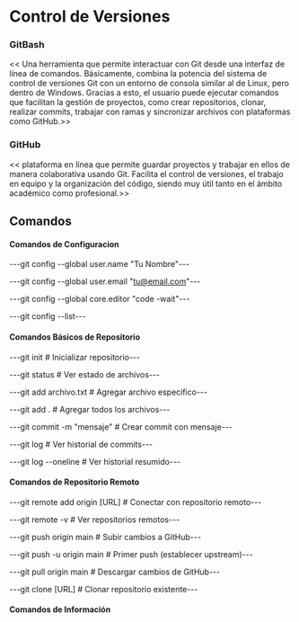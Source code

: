# Control de Versiones

### GitBash
<< Una herramienta que permite interactuar con Git desde una interfaz de línea de comandos. Básicamente, combina la potencia del sistema de control de versiones Git con un entorno de consola similar al de Linux, pero dentro de Windows. Gracias a esto, el usuario puede ejecutar comandos que facilitan la gestión de proyectos, como crear repositorios, clonar, realizar commits, trabajar con ramas y sincronizar archivos con plataformas como GitHub.>>

### GitHub
<< plataforma en línea que permite guardar proyectos y trabajar en ellos de manera colaborativa usando Git. Facilita el control de versiones, el trabajo en equipo y la organización del código, siendo muy útil tanto en el ámbito académico como profesional.>>

## Comandos

#### Comandos de Configuracion

---git config --global user.name "Tu Nombre"---

---git config --global user.email "tu@email.com"---

---git config --global core.editor "code -wait"---

---git config --list---

#### Comandos Básicos de Repositorio

---git init # Inicializar repositorio---

---git status # Ver estado de archivos---

---git add archivo.txt # Agregar archivo específico---

---git add . # Agregar todos los archivos---

---git commit -m "mensaje" # Crear commit con mensaje---

---git log # Ver historial de commits---

---git log --oneline # Ver historial resumido---

#### Comandos de Repositorio Remoto

---git remote add origin [URL] # Conectar con repositorio remoto---

---git remote -v # Ver repositorios remotos---

---git push origin main # Subir cambios a GitHub---

---git push -u origin main # Primer push (establecer upstream)---

---git pull origin main # Descargar cambios de GitHub---

---git clone [URL] # Clonar repositorio existente---

#### Comandos de Información
